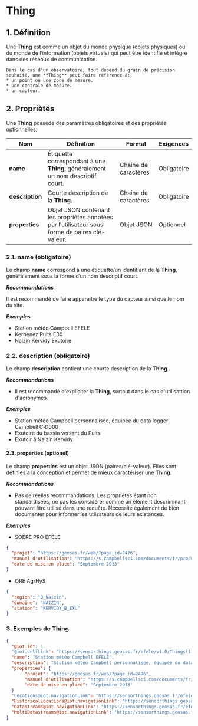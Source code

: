 # **Thing**  

## **1. Définition** 
Une **Thing** est comme un objet du monde physique (objets physiques) ou du monde de l’information (objets virtuels) qui peut être identifié et intégré dans des réseaux de communication.
```{tip}
Dans le cas d'un observatoire, tout dépend du grain de précision souhaité, une **Thing** peut faire référence à:
* un point ou une zone de mesure.
* une centrale de mesure.
* un capteur.
```

## **2. Propriètés**  
Une **Thing** posséde des paramètres obligatoires et des propriétés optionnelles.

|  Nom |  Définition | Format | Exigences |
|---|---|---|---|
| **name** | Étiquette correspondant à une **Thing**, généralement un nom descriptif court.| Chaine de caractères  | Obligatoire |
| **description** | Courte description de la **Thing**. | Chaine de caractères  | Obligatoire |
| **properties**  | Objet JSON contenant les propriétés annotées par l’utilisateur sous forme de paires clé-valeur. | Objet JSON  | Optionnel |

### **2.1. name** (obligatoire) 
Le champ **name** correspond à une étiquette/un identifiant de la **Thing**, généralement sous la forme d’un nom descriptif court.

***Recommandations***  

Il est recommandé de faire apparaitre le type du capteur ainsi que le nom du site.

***Exemples***  

* Station météo Campbell EFELE  
* Kerbenez Puits E30  
* Naizin Kervidy Exutoire  

### **2.2. description** (obligatoire)  

Le champ **description** contient une courte description de la **Thing**.

***Recommandations***  

* Il est recommandé d'expliciter la **Thing**, surtout dans le cas d'utilisattion d'acronymes. 

***Exemples***  

* Station météo Campbell personnalisée, équipée du data logger Campbell CR1000
* Exutoire du bassin versant du Puits
* Exutoir à Naizin Kervidy

#### **2.3. properties** (optionel)  

Le champ **properties** est un objet JSON (paires/clé-valeur). Elles sont définies à la conception et permet de mieux caractériser une **Thing**.  

***Recommandations***

* Pas de réelles recommandations. Les propriètés étant non standardisées, ne pas les considérer comme un élément descriminant pouvant être utilisé dans une requête. Nécessite également de bien documenter pour informer les utlisateurs de leurs existances.

***Exemples***  

* SOERE PRO EFELE
```json
{ 
  "projet": "https://geosas.fr/web/?page_id=2476",  
  "manuel d'utilisation": "https://s.campbellsci.com/documents/fr/product-brochures/b_cr1000.pdf",
  "date de mise en place": "Septembre 2013" 
}
```

* ORE AgrHyS
```json
{ 
  "region": "B_Naizin", 
  "domaine": "NAIZIN", 
  "station": "KERVIDY_B_EXU" 
}
```
### **3. Exemples de Thing**   

```json
{
  "@iot.id": 1
  "@iot.selfLink": "https://sensorthings.geosas.fr/efele/v1.0/Things(1)",
  "name": "Station météo Campbell EFELE",
  "description": "Station météo Campbell personnalisée, équipée du data logger Campbell CR1000 ",
  "properties": { 
       "projet": "https://geosas.fr/web/?page_id=2476", 
       "manuel d'utilisation": "https://s.campbellsci.com/documents/fr/product-brochures/b_cr1000.pdf", 
       "date de mise en place": "Septembre 2013" 
  }
  "Locations@iot.navigationLink": "https://sensorthings.geosas.fr/efele/v1.0/Things(1)/Locations",
  "HistoricalLocations@iot.navigationLink": "https://sensorthings.geosas.fr/efele/v1.0/Things(1)/HistoricalLocations",
  "Datastreams@iot.navigationLink": "https://sensorthings.geosas.fr/efele/v1.0/Things(1)/Datastreams",
  "MultiDatastreams@iot.navigationLink": "https://sensorthings.geosas.fr/efele/v1.0/Things(1)/MultiDatastreams"
}
```
